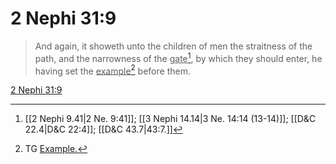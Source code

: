# 2 Nephi 31:9

> And again, it showeth unto the children of men the straitness of the path, and the narrowness of the <u>gate</u>[^a], by which they should enter, he having set the <u>example</u>[^b] before them.

[2 Nephi 31:9](https://www.churchofjesuschrist.org/study/scriptures/bofm/2-ne/31?lang=eng&id=p9#p9)


[^a]: [[2 Nephi 9.41|2 Ne. 9:41]]; [[3 Nephi 14.14|3 Ne. 14:14 (13-14)]]; [[D&C 22.4|D&C 22:4]]; [[D&C 43.7|43:7.]]
[^b]: TG [Example.](https://www.churchofjesuschrist.org/study/scriptures/tg/example?lang=eng)

